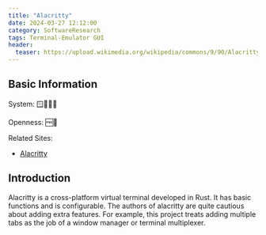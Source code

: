 ```yaml
---
title: "Alacritty"
date: 2024-03-27 12:12:00
category: SoftwareResearch
tags: Terminal-Emulator GUI
header:
  teaser: https://upload.wikimedia.org/wikipedia/commons/9/90/Alacritty_logo.svg
---
```


## Basic Information

System: 🪟🍎🐧😈

Openness: 🆓📖

Related Sites:

* [Alacritty](https://alacritty.org/index.html)

## Introduction

Alacritty is a cross-platform virtual terminal developed in Rust. It has basic functions and is configurable. The authors of alacritty are quite cautious about adding extra features. For example, this project treats adding multiple tabs as the job of a window manager or terminal multiplexer.

